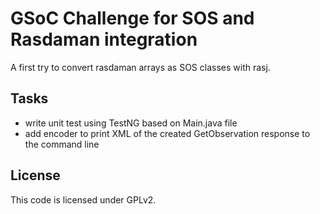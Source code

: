 # GSoC Challenge for SOS and Rasdaman integration

A first try to convert rasdaman arrays as SOS classes with rasj.

## Tasks

* write unit test using TestNG based on Main.java file
* add encoder to print XML of the created GetObservation response to the command line


## License

This code is licensed under GPLv2.
